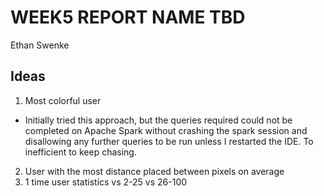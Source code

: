 # WEEK5 REPORT NAME TBD
Ethan Swenke

## Ideas
1. Most colorful user
- Initially tried this approach, but the queries required could not be completed on Apache Spark without crashing the spark session and disallowing any further queries to be run unless I restarted the IDE. To inefficient to keep chasing.
2. User with the most distance placed between pixels on average
3. 1 time user statistics vs 2-25 vs 26-100 
